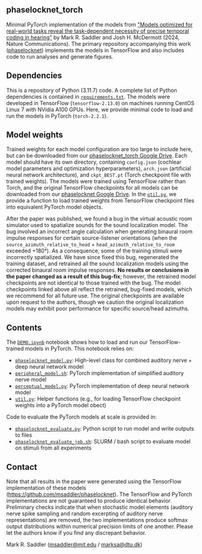 ## phaselocknet_torch

Minimal PyTorch implementation of the models from ["Models optimized for real-world tasks reveal the task-dependent necessity of precise temporal coding in hearing"](https://doi.org/10.1038/s41467-024-54700-5) by Mark R. Saddler and Josh H. McDermott (2024, Nature Communications). The primary repository accompanying this work ([phaselocknet](https://github.com/msaddler/phaselocknet)) implements the models in TensorFlow and also includes code to run analyses and generate figures.

## Dependencies

This is a repository of Python (3.11.7) code. A complete list of Python dependencies is contained in [`requirements.txt`](requirements.txt). The models were developed in TensorFlow (`tensorflow-2.13.0`) on machines running CentOS Linux 7 with NVidia A100 GPUs. Here, we provide minimal code to load and run the models in PyTorch (`torch-2.2.1`).

## Model weights

Trained weights for each model configuration are too large to include here, but can be downloaded from our [phaselocknet_torch Google Drive](https://drive.google.com/drive/folders/1qcW_Z5iX45dObOqbiD_Yo1dLqvVyiqoH?usp=sharing). Each model should have its own directory, containing `config.json` (cochlear model parameters and optimization hyperparameters), `arch.json` (artificial neural network architecture), and `ckpt_BEST.pt` (Torch checkpoint file with trained weights). The models were trained using TensorFlow rather than Torch, and the original TensorFlow checkpoints for all models can be downloaded from our [phaselocknet Google Drive](https://drive.google.com/drive/folders/1YgC7x6Ot84XZInlSyHK-9NQ0jhhGUS2z?usp=sharing). In the [`util.py`](util.py), we provide a function to load trained weights from TensorFlow checkpoint files into equivalent PyTorch model objects.

After the paper was published, we found a bug in the virtual acoustic room simulator used to spatialize sounds for the sound localization model. The bug involved an incorrect angle calculation when generating binaural room impulse responses for certain source-listener orientations (when the `source_azimuth_relative_to_head` + `head_azimuth_relative_to_room` exceeded +180°). As a consequence, some of the training stimuli were incorrectly spatialized. We have since fixed this bug, regenerated the training dataset, and retrained all the sound localization models using the corrected binaural room impulse responses. **No results or conclusions in the paper changed as a result of this bug-fix**; however, the retrained model checkpoints are not identical to those trained with the bug. The model checkpoints linked above all reflect the retrained, bug-fixed models, which we recommend for all future use. The original checkpoints are available upon request to the authors, though we caution the original localization models may exhibit poor performance for specific source/head azimuths.

## Contents

The [`DEMO.ipynb`](DEMO.ipynb) notebook shows how to load and run our TensorFlow-trained models in PyTorch. This notebook relies on:
- [`phaselocknet_model.py`](phaselocknet_model.py): High-level class for combined auditory nerve + deep neural network model
- [`peripheral_model.sh`](peripheral_model.py): PyTorch implementation of simplified auditory nerve model
- [`perceptual_model.py`](perceptual_model.py): PyTorch implementation of deep neural network model
- [`util.py`](util.py): Helper functions (e.g., for loading TensorFlow checkpoint weights into a PyTorch model obect)

Code to evaluate the PyTorch models at scale is provided in:
- [`phaselocknet_evaluate.py`](phaselocknet_evaluate.py): Python script to run model and write outputs to files
- [`phaselocknet_evaluate_job.sh`](phaselocknet_evaluate_job.sh): SLURM / bash script to evaluate model on stimuli from all experiments

## Contact

Note that all results in the paper were generated using the TensorFlow implementation of these models (https://github.com/msaddler/phaselocknet). The TensorFlow and PyTorch implementations are not guaranteed to produce identical behavior. Preliminary checks indicate that when stochastic model elements (auditory nerve spike sampling and random excerpting of auditory nerve representations) are removed, the two implementations produce softmax output distributions within numerical precision limits of one another. Please let the authors know if you find any discrepant behavior.

Mark R. Saddler (msaddler@mit.edu / marksa@dtu.dk)
